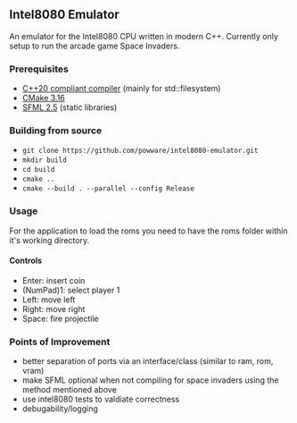 ## Intel8080 Emulator

An emulator for the Intel8080 CPU written in modern C++. Currently only setup to run the arcade game Space Invaders.

### Prerequisites
- [C++20 compliant compiler](https://en.cppreference.com/w/cpp/compiler_support) (mainly for std::filesystem)
- [CMake 3.16](https://cmake.org/)
- [SFML 2.5](https://www.sfml-dev.org/tutorials/2.5/#getting-started) (static libraries)

### Building from source
- `git clone https://github.com/powware/intel8080-emulator.git`
- `mkdir build`
- `cd build`
- `cmake ..`
- `cmake --build . --parallel --config Release`

### Usage
For the application to load the roms you need to have the roms folder within it's working directory.

#### Controls
- Enter: insert coin
- (NumPad)1: select player 1
- Left: move left
- Right: move right
- Space: fire projectile

### Points of Improvement
- better separation of ports via an interface/class (similar to ram, rom, vram)
- make SFML optional when not compiling for space invaders using the method mentioned above
- use intel8080 tests to valdiate correctness
- debugability/logging
